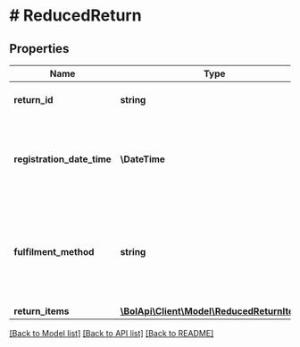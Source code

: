 # # ReducedReturn

## Properties

Name | Type | Description | Notes
------------ | ------------- | ------------- | -------------
**return_id** | **string** | Unique identifier for a return. |
**registration_date_time** | **\DateTime** | The date and time in ISO 8601 format when this return was registered. |
**fulfilment_method** | **string** | The fulfilment method. Fulfilled by the retailer (FBR) or fulfilled by bol.com (FBB). |
**return_items** | [**\BolApi\Client\Model\ReducedReturnItem[]**](ReducedReturnItem.md) |  |

[[Back to Model list]](../../README.md#models) [[Back to API list]](../../README.md#endpoints) [[Back to README]](../../README.md)
